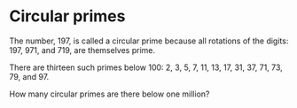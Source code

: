 # Circular primes

The number, 197, is called a circular prime because all rotations of the digits:
197, 971, and 719, are themselves prime.

There are thirteen such primes below 100: 2, 3, 5, 7, 11, 13, 17, 31, 37, 71,
73, 79, and 97.

How many circular primes are there below one million?

